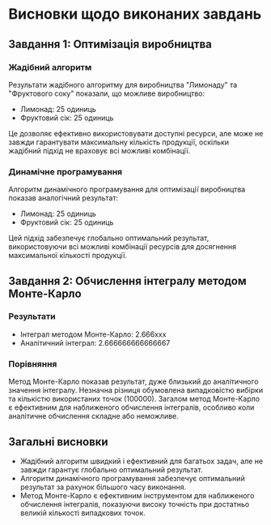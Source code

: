 # Висновки щодо виконаних завдань

## Завдання 1: Оптимізація виробництва

### Жадібний алгоритм
Результати жадібного алгоритму для виробництва "Лимонаду" та "Фруктового соку" показали,
що можливе виробництво:
- Лимонад: 25 одиниць
- Фруктовий сік: 25 одиниць

Це дозволяє ефективно використовувати доступні ресурси, але може не завжди гарантувати
максимальну кількість продукції, оскільки жадібний підхід не враховує всі можливі комбінації.

### Динамічне програмування
Алгоритм динамічного програмування для оптимізації виробництва показав аналогічний результат:
- Лимонад: 25 одиниць
- Фруктовий сік: 25 одиниць

Цей підхід забезпечує глобально оптимальний результат, використовуючи всі можливі комбінації
ресурсів для досягнення максимальної кількості продукції.

## Завдання 2: Обчислення інтегралу методом Монте-Карло

### Результати
- Інтеграл методом Монте-Карло: 2.666xxx
- Аналітичний інтеграл: 2.666666666666667

### Порівняння
Метод Монте-Карло показав результат, дуже близький до аналітичного значення інтегралу.
Незначна різниця обумовлена випадковістю вибірки та кількістю використаних точок (100000).
Загалом метод Монте-Карло є ефективним для наближеного обчислення інтегралів, особливо коли
аналітичне обчислення складне або неможливе.

## Загальні висновки

- Жадібний алгоритм швидкий і ефективний для багатьох задач, але не завжди гарантує 
глобально оптимальний результат.
- Алгоритм динамічного програмування забезпечує оптимальний результат
за рахунок більшого часу виконання.
- Метод Монте-Карло є ефективним інструментом для наближеного обчислення інтегралів, 
показуючи високу точність при достатньо великій кількості випадкових точок.
